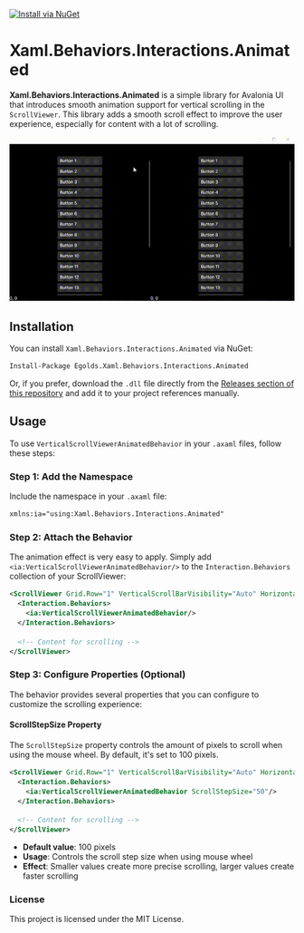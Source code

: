[![Install via NuGet](https://img.shields.io/badge/Install-via%20NuGet-blue)](https://www.nuget.org/packages/Egolds.Xaml.Behaviors.Interactions.Animated)

# Xaml.Behaviors.Interactions.Animated

**Xaml.Behaviors.Interactions.Animated** is a simple library for Avalonia UI that introduces smooth animation support for vertical scrolling in the `ScrollViewer`. This library adds a smooth scroll effect to improve the user experience, especially for content with a lot of scrolling.

![Demo Animation](docs/preview.gif)

## Installation

You can install `Xaml.Behaviors.Interactions.Animated` via NuGet:

```bash
Install-Package Egolds.Xaml.Behaviors.Interactions.Animated
```

Or, if you prefer, download the `.dll` file directly from the [Releases section of this repository](https://github.com/Egolds/Xaml.Behaviors.Interactions.Animated/releases) and add it to your project references manually.

## Usage

To use `VerticalScrollViewerAnimatedBehavior` in your `.axaml` files, follow these steps:

### Step 1: Add the Namespace

Include the namespace in your `.axaml` file:

```xml
xmlns:ia="using:Xaml.Behaviors.Interactions.Animated"
```

### Step 2: Attach the Behavior

The animation effect is very easy to apply. Simply add `<ia:VerticalScrollViewerAnimatedBehavior/>` to the `Interaction.Behaviors` collection of your ScrollViewer:

```xml
<ScrollViewer Grid.Row="1" VerticalScrollBarVisibility="Auto" HorizontalScrollBarVisibility="Hidden">
  <Interaction.Behaviors>
    <ia:VerticalScrollViewerAnimatedBehavior/>
  </Interaction.Behaviors>

  <!-- Content for scrolling -->
</ScrollViewer>
```

### Step 3: Configure Properties (Optional)

The behavior provides several properties that you can configure to customize the scrolling experience:

#### ScrollStepSize Property

The `ScrollStepSize` property controls the amount of pixels to scroll when using the mouse wheel. By default, it's set to 100 pixels.

```xml
<ScrollViewer Grid.Row="1" VerticalScrollBarVisibility="Auto" HorizontalScrollBarVisibility="Hidden">
  <Interaction.Behaviors>
    <ia:VerticalScrollViewerAnimatedBehavior ScrollStepSize="50"/>
  </Interaction.Behaviors>

  <!-- Content for scrolling -->
</ScrollViewer>
```

- **Default value**: 100 pixels
- **Usage**: Controls the scroll step size when using mouse wheel
- **Effect**: Smaller values create more precise scrolling, larger values create faster scrolling

### License

This project is licensed under the MIT License.
